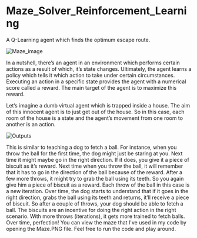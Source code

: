# Maze_Solver_Reinforcement_Learning

A Q-Learning agent which finds the optimum escape route.

![Maze_image](https://user-images.githubusercontent.com/36446402/54755746-a26ece00-4c0c-11e9-8d36-22fddc15f4a8.PNG)

In a nutshell, there’s an agent in an environment which performs certain actions as a result of which, it’s state changes. Ultimately, the agent learns a policy which tells it which action to take under certain circumstances. Executing an action in a specific state provides the agent with a numerical score called a reward. The main target of the agent is to maximize this reward.

Let’s imagine a dumb virtual agent which is trapped inside a house. The aim of this innocent agent is to just get out of the house. So in this case, each room of the house is a state and the agent’s movement from one room to another is an action.

![Outputs](https://user-images.githubusercontent.com/36446402/54755799-c500e700-4c0c-11e9-8ee4-5075c1f42e6f.PNG)

This is similar to teaching a dog to fetch a ball. For instance, when you throw the ball for the first time, the dog might just be staring at you. Next time it might maybe go in the right direction. If it does, you give it a piece of biscuit as it’s reward. Next time when you throw the ball, it will remember that it has to go in the direction of the ball because of the reward. After a few more throws, it might try to grab the ball using its teeth. So you again give him a piece of biscuit as a reward. Each throw of the ball in this case is a new iteration. Over time, the dog starts to understand that if it goes in the right direction, grabs the ball using its teeth and returns, it’ll receive a piece of biscuit. So after a couple of throws, your dog should be able to fetch a ball. The biscuits are an incentive for doing the right action in the right scenario. With more throws (iterations), it gets more trained to fetch balls. Over time, perfection!
You can view the maze that I've used in my code by opening the Maze.PNG file. Feel free to run the code and play around.
